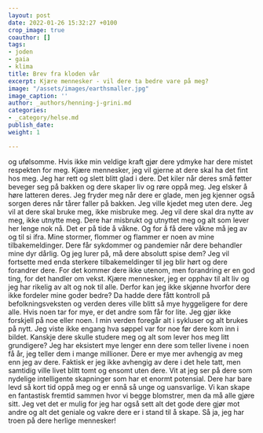 ```yaml
---
layout: post
date: 2022-01-26 15:32:27 +0100
crop_image: true
coauthor: []
tags:
- joden
- gaia
- klima
title: Brev fra kloden vår
excerpt: Kjære mennesker - vil dere ta bedre vare på meg?
image: "/assets/images/earthsmaller.jpg"
image_caption: ''
author: _authors/henning-j-grini.md
categories:
- _category/helse.md
publish_date: 
weight: 1

---
```

og ufølsomme. Hvis ikke min veldige kraft gjør dere ydmyke har dere mistet respekten for meg. Kjære mennesker, jeg vil gjerne at dere skal ha det fint hos meg. Jeg har rett og slett blitt glad i dere. Det kiler når deres små føtter beveger seg på bakken og dere skaper liv og røre oppå meg. Jeg elsker å høre latteren deres. Jeg fryder meg når dere er glade, men jeg kjenner også sorgen deres når tårer faller på bakken. Jeg ville kjedet meg uten dere. Jeg vil at dere skal bruke meg, ikke misbruke meg. Jeg vil dere skal dra nytte av meg, ikke utnytte meg. Dere har misbrukt og utnyttet meg og alt som lever her lenge nok nå. Det er på tide å våkne. Og for å få dere våkne må jeg av og til si ifra. Mine stormer, flommer og flammer er noen av mine tilbakemeldinger. Dere får sykdommer og pandemier når dere behandler mine dyr dårlig. Og jeg lurer på, må dere absolutt spise dem? Jeg vil fortsette med enda sterkere tilbakemeldinger til jeg blir hørt og dere forandrer dere. For det kommer dere ikke utenom, men forandring er en god ting, for det handler om vekst. Kjære mennesker, jeg er opphav til alt liv og jeg har rikelig av alt og nok til alle. Derfor kan jeg ikke skjønne hvorfor dere ikke fordeler mine goder bedre? Da hadde dere fått kontroll på befolkningsveksten og verden deres ville blitt så mye hyggeligere for dere alle. Hvis noen tar for mye, er det andre som får for lite. Jeg gjør ikke forskjell på noe eller noen. I min verden foregår alt i sykluser og alt brukes på nytt. Jeg viste ikke engang hva søppel var for noe før dere kom inn i bildet. Kanskje dere skulle studere meg og alt som lever hos meg litt grundigere? Jeg har eksistert mye lenger enn dere som teller livene i noen få år, jeg teller dem i mange millioner. Dere er mye mer avhengig av meg enn jeg av dere. Faktisk er jeg ikke avhengig av dere i det hele tatt, men samtidig ville livet blitt tomt og ensomt uten dere. Vit at jeg ser på dere som nydelige intelligente skapninger som har et enormt potensial. Dere har bare levd så kort tid oppå meg og er ennå så unge og uansvarlige. Vi kan skape en fantastisk fremtid sammen hvor vi begge blomstrer, men da må alle gjøre sitt. Jeg vet det er mulig for jeg har også sett alt det gode dere gjør mot andre og alt det geniale og vakre dere er i stand til å skape. Så ja, jeg har troen på dere herlige mennesker!